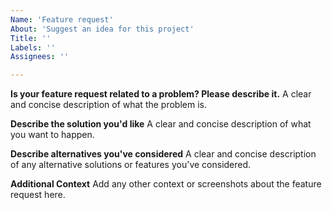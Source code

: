 ```yaml
---
Name: 'Feature request'
About: 'Suggest an idea for this project'
Title: ''
Labels: ''
Assignees: ''

---
```


**Is your feature request related to a problem? Please describe it.**
A clear and concise description of what the problem is.

**Describe the solution you'd like**
A clear and concise description of what you want to happen.

**Describe alternatives you've considered**
A clear and concise description of any alternative solutions or features you've considered.

**Additional Context**
Add any other context or screenshots about the feature request here.
